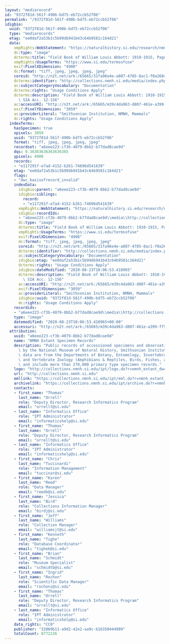 ```yaml
---
layout: "mediarecord"
id: "9372f81d-561f-490b-bd75-eb72ccb52f06"
permalink: "/9372f81d-561f-490b-bd75-eb72ccb52f06"
idigbio:
  uuid: "9372f81d-561f-490b-bd75-eb72ccb52f06"
  type: "mediarecords"
  etag: "ee0daf2a53b1c5b99db941b43c64b9581c164d21"
  data:
    xmpRights:WebStatement: "https://naturalhistory.si.edu/research/nmnh-collections/museum-collections-policies"
    dc:type: "image"
    dcterms:title: "Field Book of William Louis Abbott: 1910-1915, Page 34"
    xmpRights:UsageTerms: "https://www.si.edu/termsofuse"
    exif:PixelXDimension: "4908"
    dc:format: "tiff, jpeg, jpeg, jpeg, jpeg"
    coreid: "http://n2t.net/ark:/65665/31fa96e4e-a087-4785-8ac1-f0a268cdb4b3"
    dcterms:identifier: "http://collections.nmnh.si.edu/media/index.php?irn=14835495"
    ac:subjectCategoryVocabulary: "Documentation"
    dcterms:rights: "Usage Conditions Apply"
    dcterms:description: "Field Book of William Louis Abbott: 1910-1915, Page 34.\
      \ SIA Acc. 12-156"
    ac:accessURI: "http://n2t.net/ark:/65665/m39c4da963-d807-461e-a399-ff5325c7a539"
    exif:PixelYDimension: "3059"
    ac:providerLiteral: "Smithsonian Institution, NMNH, Mammals"
    dc:rights: "Usage Conditions Apply"
  indexTerms:
    hasSpecimen: true
    xpixels: 3059
    uuid: "9372f81d-561f-490b-bd75-eb72ccb52f06"
    format: "tiff, jpeg, jpeg, jpeg, jpeg"
    recordset: "a6eee223-cf3b-4079-8bb2-b77dad8cae9d"
    dqs: 0.36363636363636365
    ypixels: 4908
    records:
    - "e117291f-e7ad-4152-b261-74696d541639"
    etag: "ee0daf2a53b1c5b99db941b43c64b9581c164d21"
    flags:
    - "dwc_basisofrecord_invalid"
    indexData:
      idigbio:parent: "a6eee223-cf3b-4079-8bb2-b77dad8cae9d"
      idigbio:siblings:
        record:
        - "e117291f-e7ad-4152-b261-74696d541639"
      xmpRights:WebStatement: "https://naturalhistory.si.edu/research/nmnh-collections/museum-collections-policies"
      idigbio:recordIds:
      - "a6eee223-cf3b-4079-8bb2-b77dad8cae9d\\media\\http://collections.nmnh.si.edu/media/index.php?irn=14835495"
      dc:type: "image"
      dcterms:title: "Field Book of William Louis Abbott: 1910-1915, Page 34"
      xmpRights:UsageTerms: "https://www.si.edu/termsofuse"
      exif:PixelXDimension: "4908"
      dc:format: "tiff, jpeg, jpeg, jpeg, jpeg"
      coreid: "http://n2t.net/ark:/65665/31fa96e4e-a087-4785-8ac1-f0a268cdb4b3"
      dcterms:identifier: "http://collections.nmnh.si.edu/media/index.php?irn=14835495"
      ac:subjectCategoryVocabulary: "Documentation"
      idigbio:etag: "ee0daf2a53b1c5b99db941b43c64b9581c164d21"
      dcterms:rights: "Usage Conditions Apply"
      idigbio:dateModified: "2020-08-23T10:06:53.418965"
      dcterms:description: "Field Book of William Louis Abbott: 1910-1915, Page 34.\
        \ SIA Acc. 12-156"
      ac:accessURI: "http://n2t.net/ark:/65665/m39c4da963-d807-461e-a399-ff5325c7a539"
      exif:PixelYDimension: "3059"
      ac:providerLiteral: "Smithsonian Institution, NMNH, Mammals"
      idigbio:uuid: "9372f81d-561f-490b-bd75-eb72ccb52f06"
      dc:rights: "Usage Conditions Apply"
    recordids:
    - "a6eee223-cf3b-4079-8bb2-b77dad8cae9d\\media\\http://collections.nmnh.si.edu/media/index.php?irn=14835495"
    type: "image"
    datemodified: "2020-08-23T10:06:53.418965+00:00"
    accessuri: "http://n2t.net/ark:/65665/m39c4da963-d807-461e-a399-ff5325c7a539"
  attribution:
    uuid: "a6eee223-cf3b-4079-8bb2-b77dad8cae9d"
    name: "NMNH Extant Specimen Records"
    description: "Public records of accessioned specimens and observations curated\
      \ by the National Museum of Natural History, Smithsonian Institution. These\
      \ data are from the Departments of Botany, Entomology, Invertebrate Zoology\
      \ and Vertebrate Zoology (Amphibians & Reptiles, Birds, Fishes, and Mammals)\
      \ and include more than 270,000 primary type specimen records."
    logo: "http://collections.nmnh.si.edu/ipt/logo.do?r=nmnh_extant_dwc-a"
    url: "http://collections.nmnh.si.edu"
    emllink: "https://collections.nmnh.si.edu/ipt/eml.do?r=nmnh_extant_dwc-a"
    archivelink: "https://collections.nmnh.si.edu/ipt/archive.do?r=nmnh_extant_dwc-a"
    contacts:
    - first_name: "Thomas"
      last_name: "Orrell"
      role: "Deputy Director, Research Informatics Program"
      email: "orrellt@si.edu"
    - last_name: "Informatics Office"
      role: "IPT Administrator"
      email: "informaticshelp@si.edu"
    - first_name: "Thomas"
      last_name: "Orrell"
      role: "Deputy Director, Research Informatics Program"
      email: "orrellt@si.edu"
    - last_name: "Informatics Office"
      role: "IPT Administrator"
      email: "informaticshelp@si.edu"
    - first_name: "Chris"
      last_name: "Tuccinardi"
      role: "Information Management"
      email: "tuccinar@si.edu"
    - first_name: "Karen"
      last_name: "Reed"
      role: "Data Manager"
      email: "reedk@si.edu"
    - first_name: "Jessica"
      last_name: "Bird"
      role: "Collections Information Manager"
      email: "birdj@si.edu"
    - first_name: "Jeff"
      last_name: "Williams"
      role: "Collection Manager"
      email: "williamsjt@si.edu"
    - first_name: "Kenneth"
      last_name: "Tighe"
      role: "Database Coordinator"
      email: "tighek@si.edu"
    - first_name: "Brian"
      last_name: "Schmidt"
      role: "Museum Specialist"
      email: "schmidtb@si.edu"
    - first_name: "Ingrid"
      last_name: "Rochon"
      role: "Scientific Data Manager"
      email: "rochoni@si.edu"
    - first_name: "Thomas"
      last_name: "Orrell"
      role: "Deputy Director, Research Informatics Program"
      email: "orrellt@si.edu"
    - last_name: "Informatics Office"
      role: "IPT Administrator"
      email: "informaticshelp@si.edu"
    data_rights: "CC0"
    publisher: "32069b11-a9d2-42e2-aa9c-b16350444909"
    totalCount: 8772226
---
```

